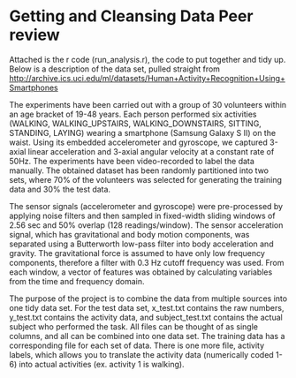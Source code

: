 # Getting and Cleansing Data Peer review

Attached is the r code (run_analysis.r), the code to put together and tidy up. Below is a description of the data set, pulled straight from 
http://archive.ics.uci.edu/ml/datasets/Human+Activity+Recognition+Using+Smartphones

The experiments have been carried out with a group of 30 volunteers within an age bracket of 19-48 years. Each person performed six activities (WALKING, WALKING_UPSTAIRS, WALKING_DOWNSTAIRS, SITTING, STANDING, LAYING) wearing a smartphone (Samsung Galaxy S II) on the waist. Using its embedded accelerometer and gyroscope, we captured 3-axial linear acceleration and 3-axial angular velocity at a constant rate of 50Hz. The experiments have been video-recorded to label the data manually. The obtained dataset has been randomly partitioned into two sets, where 70% of the volunteers was selected for generating the training data and 30% the test data. 

The sensor signals (accelerometer and gyroscope) were pre-processed by applying noise filters and then sampled in fixed-width sliding windows of 2.56 sec and 50% overlap (128 readings/window). The sensor acceleration signal, which has gravitational and body motion components, was separated using a Butterworth low-pass filter into body acceleration and gravity. The gravitational force is assumed to have only low frequency components, therefore a filter with 0.3 Hz cutoff frequency was used. From each window, a vector of features was obtained by calculating variables from the time and frequency domain.


The purpose of the project is to combine the data from multiple sources into one tidy data set. For the test data set, x_test.txt contains the raw numbers, y_test.txt contains the activity data, and subject_test.txt contains the actual subject who performed the task. All files can be thought of as single columns, and all can be combined into one data set. The training data has a corresponding file for each set of data. There is one more file, activity labels, which allows you to translate the activity data (numerically coded 1-6) into actual activities (ex. activity 1 is walking).  
